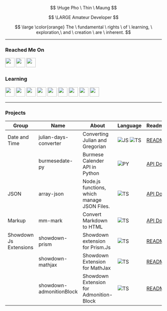 $$ \Huge Pho \ Thin \ Maung $$

$$ \LARGE Amateur Developer $$

$$ \large \color{orange} The \ fundamental \ rights \ of \ learning, \ exploration,\ and \ creation \ are \ inherent. $$

---

### Reached Me On

<p>
<a href="https://twitter.com/@phothinmg"><img src="https://img.shields.io/badge/Twitter-%231DA1F2.svg?style=for-the-badge&logo=Twitter&logoColor=white" style="margin-bottom: 4px;" height="30px" target="_blank"></a>
<a href="https://www.facebook.com/phothinmg1847"><img src="https://img.shields.io/badge/Facebook-%231877F2.svg?style=for-the-badge&logo=Facebook&logoColor=white" style="margin-bottom: 4px;" height="30px" target="_blank"></a>
<a href="https://www.kaggle.com/phothinmaung"><img src="https://img.shields.io/badge/Kaggle-035a7d?style=for-the-badge&logo=kaggle&logoColor=white" style="margin-bottom: 4px;" height="30px" target="_blank"></a>
</p>

### Learning

<p>
<img src="https://img.shields.io/badge/python-3670A0?style=for-the-badge&logo=python&logoColor=ffdd54" style="margin-bottom: 4px;" height="30px">
<img src="https://img.shields.io/badge/javascript-%23323330.svg?style=for-the-badge&logo=javascript&logoColor=%23F7DF1E" style="margin-bottom: 4px;" height="30px">
<img src="https://img.shields.io/badge/typescript-%23007ACC.svg?style=for-the-badge&logo=typescript&logoColor=white" style="margin-bottom: 4px;" height="30px">
<img src="https://img.shields.io/badge/html5-%23E34F26.svg?style=for-the-badge&logo=html5&logoColor=white" style="margin-bottom: 4px;" height="30px">
<img src="https://img.shields.io/badge/react-%2320232a.svg?style=for-the-badge&logo=react&logoColor=%2361DAFB" style="margin-bottom: 4px;" height="30px">
<img src="https://img.shields.io/badge/node.js-6DA55F?style=for-the-badge&logo=node.js&logoColor=white" style="margin-bottom: 4px;" height="30px">
<img src="https://img.shields.io/badge/express.js-%23404d59.svg?style=for-the-badge&logo=express&logoColor=%2361DAFB" style="margin-bottom: 4px;" height="30px">
<img src="https://img.shields.io/badge/git-%23F05033.svg?style=for-the-badge&logo=git&logoColor=white" style="margin-bottom: 4px;" height="30px">
<img src="https://img.shields.io/badge/Linux-FCC624?style=for-the-badge&logo=linux&logoColor=black" style="margin-bottom: 4px;" height="30px">
</p>

---

### Projects

| Group                  	| Name                     	| About                                       	| Language                                                                                                                                                                                                             	| Readme/Docs                                                                         	| Packages                                                                                                                                                                                      	|
|------------------------	|--------------------------	|---------------------------------------------	|----------------------------------------------------------------------------------------------------------------------------------------------------------------------------------------------------------------------	|-------------------------------------------------------------------------------------	|-----------------------------------------------------------------------------------------------------------------------------------------------------------------------------------------------	|
| Date and Time          	| julian-days-converter    	| Converting Julian and Gregorian             	| ![JS](https://img.shields.io/badge/JavaScript-323330?style=for-the-badge&logo=javascript&logoColor=F7DF1E) ![TS](https://img.shields.io/badge/TypeScript-007ACC?style=for-the-badge&logo=typescript&logoColor=white) 	| [README](https://github.com/hinthar/julian-days-converter/blob/main/README.md)      	| ![NPM Version](https://img.shields.io/npm/v/%40hinthar%2Fjulian-days-converter) [![JSR](https://jsr.io/badges/@hinthar/julian-days-converter)](https://jsr.io/@hinthar/julian-days-converter) 	|
|                        	| burmesedate-py           	| Burmese Calender API in Python              	| ![PY](https://img.shields.io/badge/Python-3776AB?style=for-the-badge&logo=python&logoColor=white)                                                                                                                    	| [API Docs](https://phothinmg.github.io/burmesedate-py/burmesedate.html)             	| ![PyPI - Version](https://img.shields.io/pypi/v/burmesedate)                                                                                                                                  	|
| JSON                   	| array-json               	| Node.js functions, which manage JSON Files. 	| ![TS](https://img.shields.io/badge/TypeScript-007ACC?style=for-the-badge&logo=typescript&logoColor=white)                                                                                                            	| [API Docs](https://phothinmg.github.io/array-json/)                                 	| ![NPM Version](https://img.shields.io/npm/v/array-json)                                                                                                                                       	|
| Markup                 	| mm-mark                  	| Convert Markdown to HTML                    	| ![TS](https://img.shields.io/badge/TypeScript-007ACC?style=for-the-badge&logo=typescript&logoColor=white)                                                                                                            	| [API Docs](https://phothinmg.github.io/mm-mark/)                                    	| ![NPM Version](https://img.shields.io/npm/v/mm-mark)                                                                                                                                          	|
| Showdown Js Extensions 	| showdown-prism           	| Showdown extension for Prism.Js             	| ![TS](https://img.shields.io/badge/TypeScript-007ACC?style=for-the-badge&logo=typescript&logoColor=white)                                                                                                            	| [README](https://github.com/phothinmg/showdown-prism/blob/main/README.md)           	| ![NPM Version](https://img.shields.io/npm/v/showdown-prism)                                                                                                                                   	|
|                        	| showdown-mathjax         	| Showdown Extension for MathJax              	| ![TS](https://img.shields.io/badge/TypeScript-007ACC?style=for-the-badge&logo=typescript&logoColor=white)                                                                                                            	| [README](https://github.com/phothinmg/showdown-mathjax/blob/main/README.md)         	| ![NPM Version](https://img.shields.io/npm/v/showdown-mathjax)                                                                                                                                 	|
|                        	| showdown-admonitionBlock 	| Showdown Extension for Admonition-Block     	| ![TS](https://img.shields.io/badge/TypeScript-007ACC?style=for-the-badge&logo=typescript&logoColor=white)                                                                                                            	| [README](https://github.com/phothinmg/showdown-admonitionBlock/blob/main/README.md) 	| ![NPM Version](https://img.shields.io/npm/v/showdown-admonitionblock)                                                                                                                         	|



